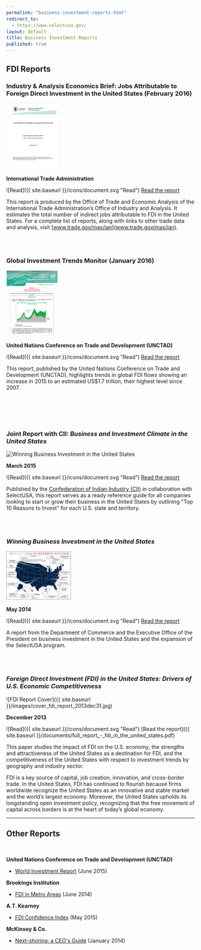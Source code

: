 ```yaml
---
permalink: "business-investment-reports.html"
redirect_to:
  - https://www.selectusa.gov/
layout: default
title: Business Investment Reports
published: true
---
```


## FDI Reports

### Industry & Analysis Economics Brief: Jobs Attributable to Foreign Direct Investment in the United States (February 2016) 

<span class="imgleft"><img src="images/economics-breif.png" height="173" alt="Winning Business Investment in the United States" style="border-style: solid;border-width: 1px;border-color:#f1f1f1;"></span>

**International Trade Administration**

![Read]({{ site.baseurl }}/icons/document.svg "Read") [Read the report](http://www.trade.gov/mas/ian/build/groups/public/@tg_ian/documents/webcontent/tg_ian_005496.pdf)

This report is produced by the Office of Trade and Economic Analysis of the International Trade Administration’s Office of Industry and Analysis. It estimates the total number of indirect jobs attributable to FDI in the United States. For a complete list of reports, along with links to other trade data and analysis, visit [www.trade.gov/mas/ian](www.trade.gov/mas/ian).

<br><br>

### Global Investment Trends Monitor (January 2016) 

<span class="imgleft"><img src="images/unctad.png" height="173" alt="Winning Business Investment in the United States" style="border-style: solid;border-width: 1px;border-color:#f1f1f1;"></span>

**United Nations Conference on Trade and Development (UNCTAD)**

![Read]({{ site.baseurl }}/icons/document.svg "Read") [Read the report](http://unctad.org/en/PublicationsLibrary/webdiaeia2016d1_en.pdf)

This report, published by the United Nations Conference on Trade and Development (UNCTAD), highlights trends in global FDI flows showing an increase in 2015 to an estimated US$1.7 trillion, their highest level since 2007.

<br><br><br><br>

### Joint Report with CII: _Business and Investment Climate in the United States_ 

<span class="imgleft"><img src="https://www.mycii.in/PublicationImages/45632.US.jpg" height="173" alt="Winning Business Investment in the United States"></span>

**March 2015**

![Read]({{ site.baseurl }}/icons/document.svg "Read") [Read the report](http://www.slideshare.net/ConfederationOfIndianIndustry/business-and-investment-climate-in-the-united-states-local-economy-state-incentives-and-growth-prospects)

Published by the [Confederation of Indian Industry (CII)](http://www.cii.in/Index.aspx) in collaboration with SelectUSA, this report serves as a ready reference guide for all companies looking to start or grow their business in the United States by outlining "Top 10 Reasons to Invest" for each U.S. state and territory.

<br><br>

### _Winning Business Investment in the United States_

<span class="imgleft"><img src="images/selectusa_map_of_successes-208x156.jpg" width="173" alt="Map of SelectUSA Successes"></span>

**May 2014**

![Read]({{ site.baseurl }}/icons/document.svg "Read") [Read the report](http://www.whitehouse.gov/sites/default/files/docs/winning_business_investment_in_the_united_states.pdf)

A report from the Department of Commerce and
the Executive Office of the President on business investment in the United
States and the expansion of the SelectUSA program.

<br><br>

### _Foreign Direct Investment (FDI) in the United States: Drivers of U.S. Economic Competitiveness_

<span class="imgleft">![FDI Report Cover]({{ site.baseurl }}/images/cover_fdi_report_2013dec31.jpg)</span>

**December 2013**

![Read]({{ site.baseurl }}/icons/document.svg "Read") [Read the report]({{ site.baseurl }}/documents/full_report_-_fdi_in_the_united_states.pdf)

This paper studies the impact of FDI on the U.S. economy, the strengths and attractiveness of the United States as a destination for FDI, and the competitiveness of the United States with respect to investment trends by geography and industry sector.

FDI is a key source of capital, job creation, innovation, and cross-border trade. In the United States, FDI has continued to flourish because firms worldwide recognize the United States as an innovative and stable market and the world’s largest economy. Moreover, the United States upholds its longstanding open investment policy, recognizing that the free movement of capital across borders is at the heart of today’s global economy.

* * *

## Other Reports

&nbsp;

**United Nations Conference on Trade and Development (UNCTAD)&nbsp;**

*   [World Investment Report](http://unctad.org/en/pages/PublicationWebflyer.aspx?publicationid=1245)&nbsp;(June 2015)

**Brookings Institution**

*   [FDI in Metro Areas](http://www.brookings.edu/research/reports/2014/06/20-fdi-us-metro-areas-saha-fikri-marchio) (June 2014)

**A.T. Kearney**

*   [FDI Confidence Index](https://www.atkearney.com/research-studies/foreign-direct-investment-confidence-index/2015)&nbsp;(May 2015)

**McKinsey &amp; Co.**

*   [Next-shoring: a CEO's Guide](http://www.mckinsey.com/insights/manufacturing/next-shoring_a_ceos_guide)&nbsp;(January 2014)
